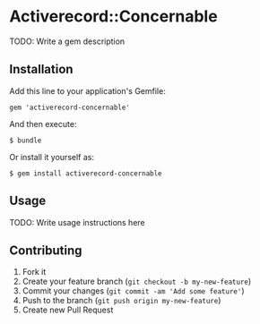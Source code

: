 # Activerecord::Concernable

TODO: Write a gem description

## Installation

Add this line to your application's Gemfile:

    gem 'activerecord-concernable'

And then execute:

    $ bundle

Or install it yourself as:

    $ gem install activerecord-concernable

## Usage

TODO: Write usage instructions here

## Contributing

1. Fork it
2. Create your feature branch (`git checkout -b my-new-feature`)
3. Commit your changes (`git commit -am 'Add some feature'`)
4. Push to the branch (`git push origin my-new-feature`)
5. Create new Pull Request
